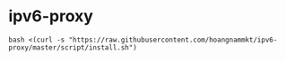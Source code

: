 # ipv6-proxy

`bash <(curl -s "https://raw.githubusercontent.com/hoangnammkt/ipv6-proxy/master/script/install.sh")`